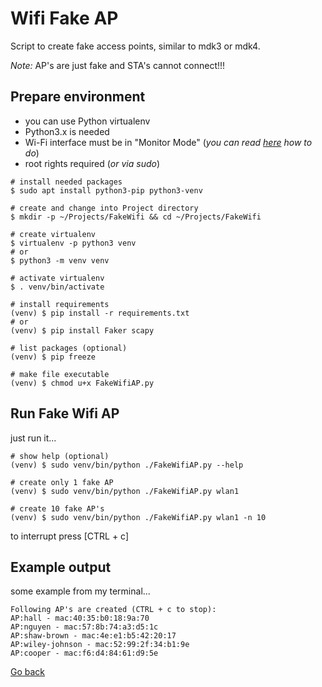 # Wifi Fake AP

Script to create fake access points, similar to mdk3 or mdk4.

_Note:_ AP's are just fake and STA's cannot connect!!!

## Prepare environment

- you can use Python virtualenv
- Python3.x is needed
- Wi-Fi interface must be in "Monitor Mode" (_you can read [here](https://softwaretester.info/wifi-monitor-mode-basics/) how to do_)
- root rights required (_or via sudo_)

```shell
# install needed packages
$ sudo apt install python3-pip python3-venv

# create and change into Project directory
$ mkdir -p ~/Projects/FakeWifi && cd ~/Projects/FakeWifi

# create virtualenv
$ virtualenv -p python3 venv
# or
$ python3 -m venv venv

# activate virtualenv
$ . venv/bin/activate

# install requirements
(venv) $ pip install -r requirements.txt
# or
(venv) $ pip install Faker scapy

# list packages (optional)
(venv) $ pip freeze

# make file executable
(venv) $ chmod u+x FakeWifiAP.py 
```

## Run Fake Wifi AP

just run it...

```shell
# show help (optional)
(venv) $ sudo venv/bin/python ./FakeWifiAP.py --help

# create only 1 fake AP
(venv) $ sudo venv/bin/python ./FakeWifiAP.py wlan1

# create 10 fake AP's
(venv) $ sudo venv/bin/python ./FakeWifiAP.py wlan1 -n 10
```

to interrupt press [CTRL + c]

## Example output

some example from my terminal...

```shell
Following AP's are created (CTRL + c to stop):
AP:hall - mac:40:35:b0:18:9a:70
AP:nguyen - mac:57:8b:74:a3:d5:1c
AP:shaw-brown - mac:4e:e1:b5:42:20:17
AP:wiley-johnson - mac:52:99:2f:34:b1:9e
AP:cooper - mac:f6:d4:84:61:d9:5e
```

[Go back](../README.md)
